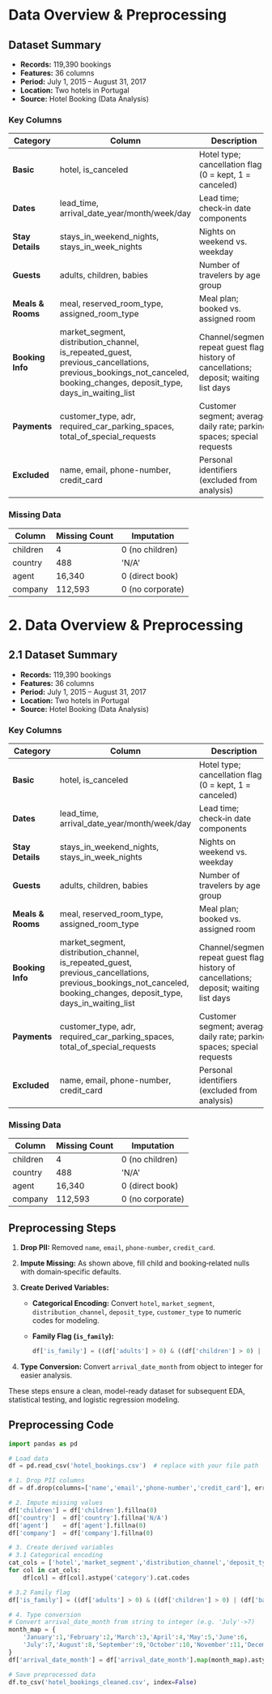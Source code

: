 #  Data Overview & Preprocessing

##  Dataset Summary

* **Records:** 119,390 bookings
* **Features:** 36 columns
* **Period:** July 1, 2015 – August 31, 2017
* **Location:** Two hotels in Portugal
* **Source:** Hotel Booking (Data Analysis)

### Key Columns

| Category          | Column                                                                                                                                                                            | Description                                                                              |
| ----------------- | --------------------------------------------------------------------------------------------------------------------------------------------------------------------------------- | ---------------------------------------------------------------------------------------- |
| **Basic**         | hotel, is\_canceled                                                                                                                                                               | Hotel type; cancellation flag (0 = kept, 1 = canceled)                                   |
| **Dates**         | lead\_time, arrival\_date\_year/month/week/day                                                                                                                                    | Lead time; check‑in date components                                                      |
| **Stay Details**  | stays\_in\_weekend\_nights, stays\_in\_week\_nights                                                                                                                               | Nights on weekend vs. weekday                                                            |
| **Guests**        | adults, children, babies                                                                                                                                                          | Number of travelers by age group                                                         |
| **Meals & Rooms** | meal, reserved\_room\_type, assigned\_room\_type                                                                                                                                  | Meal plan; booked vs. assigned room                                                      |
| **Booking Info**  | market\_segment, distribution\_channel, is\_repeated\_guest, previous\_cancellations, previous\_bookings\_not\_canceled, booking\_changes, deposit\_type, days\_in\_waiting\_list | Channel/segment; repeat guest flag; history of cancellations; deposit; waiting list days |
| **Payments**      | customer\_type, adr, required\_car\_parking\_spaces, total\_of\_special\_requests                                                                                                 | Customer segment; average daily rate; parking spaces; special requests                   |
| **Excluded**      | name, email, phone-number, credit\_card                                                                                                                                           | Personal identifiers (excluded from analysis)                                            |

### Missing Data

| Column   | Missing Count | Imputation       |
| -------- | ------------- | ---------------- |
| children | 4             | 0 (no children)  |
| country  | 488           | 'N/A'            |
| agent    | 16,340        | 0 (direct book)  |
| company  | 112,593       | 0 (no corporate) |

# 2. Data Overview & Preprocessing

## 2.1 Dataset Summary

* **Records:** 119,390 bookings
* **Features:** 36 columns
* **Period:** July 1, 2015 – August 31, 2017
* **Location:** Two hotels in Portugal
* **Source:** Hotel Booking (Data Analysis)

### Key Columns

| Category          | Column                                                                                                                                                                            | Description                                                                              |
| ----------------- | --------------------------------------------------------------------------------------------------------------------------------------------------------------------------------- | ---------------------------------------------------------------------------------------- |
| **Basic**         | hotel, is\_canceled                                                                                                                                                               | Hotel type; cancellation flag (0 = kept, 1 = canceled)                                   |
| **Dates**         | lead\_time, arrival\_date\_year/month/week/day                                                                                                                                    | Lead time; check‑in date components                                                      |
| **Stay Details**  | stays\_in\_weekend\_nights, stays\_in\_week\_nights                                                                                                                               | Nights on weekend vs. weekday                                                            |
| **Guests**        | adults, children, babies                                                                                                                                                          | Number of travelers by age group                                                         |
| **Meals & Rooms** | meal, reserved\_room\_type, assigned\_room\_type                                                                                                                                  | Meal plan; booked vs. assigned room                                                      |
| **Booking Info**  | market\_segment, distribution\_channel, is\_repeated\_guest, previous\_cancellations, previous\_bookings\_not\_canceled, booking\_changes, deposit\_type, days\_in\_waiting\_list | Channel/segment; repeat guest flag; history of cancellations; deposit; waiting list days |
| **Payments**      | customer\_type, adr, required\_car\_parking\_spaces, total\_of\_special\_requests                                                                                                 | Customer segment; average daily rate; parking spaces; special requests                   |
| **Excluded**      | name, email, phone-number, credit\_card                                                                                                                                           | Personal identifiers (excluded from analysis)                                            |

### Missing Data

| Column   | Missing Count | Imputation       |
| -------- | ------------- | ---------------- |
| children | 4             | 0 (no children)  |
| country  | 488           | 'N/A'            |
| agent    | 16,340        | 0 (direct book)  |
| company  | 112,593       | 0 (no corporate) |

##  Preprocessing Steps

1. **Drop PII:** Removed `name`, `email`, `phone-number`, `credit_card`.
2. **Impute Missing:** As shown above, fill child and booking‑related nulls with domain‑specific defaults.
3. **Create Derived Variables:**

   * **Categorical Encoding:** Convert `hotel`, `market_segment`, `distribution_channel`, `deposit_type`, `customer_type` to numeric codes for modeling.
   * **Family Flag (`is_family`):**

     ```python
     df['is_family'] = ((df['adults'] > 0) & ((df['children'] > 0) | (df['babies'] > 0))).astype(int)
     ```
4. **Type Conversion:** Convert `arrival_date_month` from object to integer for easier analysis.

These steps ensure a clean, model-ready dataset for subsequent EDA, statistical testing, and logistic regression modeling.

##  Preprocessing Code 

```python
import pandas as pd

# Load data
df = pd.read_csv('hotel_bookings.csv')  # replace with your file path

# 1. Drop PII columns
df = df.drop(columns=['name','email','phone-number','credit_card'], errors='ignore')

# 2. Impute missing values
df['children'] = df['children'].fillna(0)
df['country']  = df['country'].fillna('N/A')
df['agent']    = df['agent'].fillna(0)
df['company']  = df['company'].fillna(0)

# 3. Create derived variables
# 3.1 Categorical encoding
cat_cols = ['hotel','market_segment','distribution_channel','deposit_type','customer_type']
for col in cat_cols:
    df[col] = df[col].astype('category').cat.codes

# 3.2 Family flag
df['is_family'] = ((df['adults'] > 0) & ((df['children'] > 0) | (df['babies'] > 0))).astype(int)

# 4. Type conversion
# Convert arrival_date_month from string to integer (e.g. 'July'->7)
month_map = {
    'January':1,'February':2,'March':3,'April':4,'May':5,'June':6,
    'July':7,'August':8,'September':9,'October':10,'November':11,'December':12
}
df['arrival_date_month'] = df['arrival_date_month'].map(month_map).astype(int)

# Save preprocessed data
df.to_csv('hotel_bookings_cleaned.csv', index=False)
```


